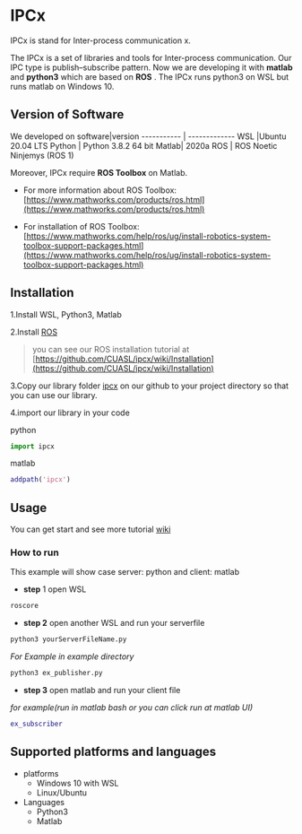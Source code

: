 # IPCx

IPCx is stand for Inter-process communication x.

The IPCx is a set of libraries and tools for Inter-process communication.
Our IPC type is publish–subscribe pattern. Now we are developing it with **matlab** and **python3** which are based on **ROS** .
The IPCx runs python3 on WSL but runs matlab on Windows 10. 

## Version of Software
We developed on
software|version
----------- | -------------
WSL |Ubuntu 20.04 LTS
Python | Python 3.8.2 64 bit
Matlab| 2020a
ROS | ROS Noetic Ninjemys (ROS 1)

Moreover, IPCx require **ROS Toolbox** on Matlab.
* For more information about ROS Toolbox: [https://www.mathworks.com/products/ros.html](https://www.mathworks.com/products/ros.html)

* For installation of ROS Toolbox: [https://www.mathworks.com/help/ros/ug/install-robotics-system-toolbox-support-packages.html](https://www.mathworks.com/help/ros/ug/install-robotics-system-toolbox-support-packages.html)

## Installation
1.Install WSL, Python3, Matlab 

2.Install [ROS](http://wiki.ros.org/noetic/Installation/Ubuntu)

> you can see our ROS installation tutorial at [https://github.com/CUASL/ipcx/wiki/Installation](https://github.com/CUASL/ipcx/wiki/Installation)

3.Copy our library folder [ipcx](https://github.com/CUASL/ipcx/tree/master/ipcx) on our github
to your project directory so that you can use our library.

4.import our library in your code
    
python
```python
import ipcx
```
matlab
```matlab
addpath('ipcx')
```

## Usage
You can get start and see more tutorial [wiki](https://github.com/CUASL/ipcx/wiki)

### How to run
This example will show case server: python and client: matlab

*    **step** 1 open WSL
```bash
roscore
```

*   **step 2** open another WSL and run your serverfile 
```bash
python3 yourServerFileName.py
```

*For Example in example directory*
```bash
python3 ex_publisher.py
```

*   **step 3** open matlab and run your client file

*for example(run in matlab bash or you can click run at matlab UI)*
```matlab
ex_subscriber
```

## Supported platforms and languages
- platforms
  - Windows 10 with WSL
  - Linux/Ubuntu
- Languages
  - Python3
  - Matlab
